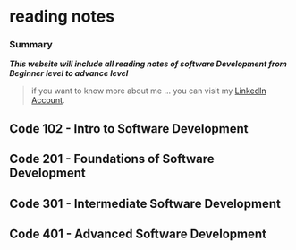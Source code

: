 # reading notes
### **Summary**
***This website will include all reading notes of software Development from Beginner level to advance level***
> if you want to know more about me ... you can visit my [LinkedIn Account](https://www.linkedin.com/in/faisal-alhawajreh/).
## Code 102 - Intro to Software Development
## Code 201 - Foundations of Software Development
## Code 301 - Intermediate Software Development
## Code 401 - Advanced Software Development
